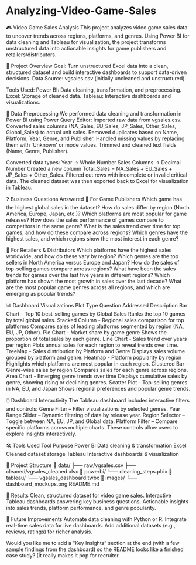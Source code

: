 # Analyzing-Video-Game-Sales

🎮 Video Game Sales Analysis
This project analyzes video game sales data to uncover trends across regions, platforms, and genres. Using Power BI for data cleaning and Tableau for visualization, the project transforms unstructured data into actionable insights for game publishers and retailers/distributors.

📌 Project Overview
Goal: Turn unstructured Excel data into a clean, structured dataset and build interactive dashboards to support data-driven decisions.
Data Source: vgsales.csv (initially uncleaned and unstructured).

Tools Used:
Power BI: Data cleaning, transformation, and preprocessing.
Excel: Storage of cleaned data.
Tableau: Interactive dashboards and visualizations.

🧹 Data Preprocessing
We performed data cleaning and transformation in Power BI using Power Query Editor:
Imported raw data from vgsales.csv.
Converted sales columns (NA_Sales, EU_Sales, JP_Sales, Other_Sales, Global_Sales) to actual unit sales.
Removed duplicates based on Name, Platform, Year, Genre, and Publisher.
Handled missing values by replacing them with 'Unknown' or mode values.
Trimmed and cleaned text fields (Name, Genre, Publisher).

Converted data types:
Year → Whole Number
Sales Columns → Decimal Number
Created a new column Total_Sales = NA_Sales + EU_Sales + JP_Sales + Other_Sales.
Filtered out rows with incomplete or invalid critical data.
The cleaned dataset was then exported back to Excel for visualization in Tableau.

❓ Business Questions Answered
📝 For Game Publishers
Which game has the highest global sales in the dataset?
How do sales differ by region (North America, Europe, Japan, etc.)?
Which platforms are most popular for game releases?
How does the sales performance of games compare to competitors in the same genre?
What is the sales trend over time for top games, and how do these compare across regions?
Which genres have the highest sales, and which regions show the most interest in each genre?

🛒 For Retailers & Distributors
Which platforms have the highest sales worldwide, and how do these vary by region?
Which genres are the top sellers in North America versus Europe and Japan?
How do the sales of top-selling games compare across regions?
What have been the sales trends for games over the last five years in different regions?
Which platform has shown the most growth in sales over the last decade?
What are the most popular game genres across all regions, and which are emerging as popular trends?

📊 Dashboard Visualizations
Plot Type	Question Addressed	Description
Bar Chart -	Top 10 best-selling games by Global Sales	Ranks the top 10 games by total global sales.
Stacked Column - Regional sales comparison for top platforms	Compares sales of leading platforms segmented by region (NA, EU, JP, Other).
Pie Chart -	Market share by game genre	Shows the proportion of total sales by each genre.
Line Chart - Sales trend over years per region	Plots annual sales for each region to reveal trends over time.
TreeMap -	Sales distribution by Platform and Genre	Displays sales volume grouped by platform and genre.
Heatmap -	Platform popularity by region	Highlights which platforms are most popular in each region.
Clustered Bar -	Genre-wise sales by region	Compares sales for each genre across regions.
Area Chart - Emerging genre trends over time	Displays cumulative sales by genre, showing rising or declining genres.
Scatter Plot - Top-selling genres in NA, EU, and Japan	Shows regional preferences and popular genre trends.

🖱️ Dashboard Interactivity
The Tableau dashboard includes interactive filters and controls:
Genre Filter – Filter visualizations by selected genres.
Year Range Slider – Dynamic filtering of data by release year.
Region Selector – Toggle between NA, EU, JP, and Global data.
Platform Filter – Compare specific platforms across multiple charts.
These controls allow users to explore insights interactively.

🛠️ Tools Used
Tool	Purpose
Power BI	Data cleaning & transformation
Excel	Cleaned dataset storage
Tableau	Interactive dashboards & visualization

📂 Project Structure
📁 data/
   ├── raw/vgsales.csv
   ├── cleaned/vgsales_cleaned.xlsx
📁 powerbi/
   └── cleaning_steps.pbix
📁 tableau/
   └── vgsales_dashboard.twbx
📁 images/
   └── dashboard_mockups.png
README.md

🚀 Results
Clean, structured dataset for video game sales.
Interactive Tableau dashboards answering key business questions.
Actionable insights into sales trends, platform performance, and genre popularity.

📌 Future Improvements
Automate data cleaning with Python or R.
Integrate real-time sales data for live dashboards.
Add additional datasets (e.g., reviews, ratings) for richer analysis.

Would you like me to add a “Key Insights” section at the end (with a few sample findings from the dashboard) so the README looks like a finished case study? (It really makes it pop for recruiter 
